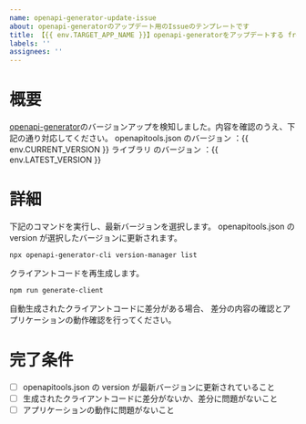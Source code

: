 ```yaml
---
name: openapi-generator-update-issue
about: openapi-generatorのアップデート用のIssueのテンプレートです
title: 【{{ env.TARGET_APP_NAME }}】openapi-generatorをアップデートする from {{ env.CURRENT_VERSION }} to {{ env.LATEST_VERSION }}"
labels: ''
assignees: ''
---
```


# 概要

[openapi-generator](https://github.com/OpenAPITools/openapi-generator)のバージョンアップを検知しました。内容を確認のうえ、下記の通り対応してください。
openapitools.json のバージョン ：{{ env.CURRENT_VERSION }}
ライブラリ のバージョン ：{{ env.LATEST_VERSION }}

# 詳細

下記のコマンドを実行し、最新バージョンを選択します。
openapitools.json の version が選択したバージョンに更新されます。

```terminal
npx openapi-generator-cli version-manager list
```

クライアントコードを再生成します。

```terminal
npm run generate-client
```

自動生成されたクライアントコードに差分がある場合、
差分の内容の確認とアプリケーションの動作確認を行ってください。

# 完了条件

- [ ] openapitools.json の version が最新バージョンに更新されていること
- [ ] 生成されたクライアントコードに差分がないか、差分に問題がないこと
- [ ] アプリケーションの動作に問題がないこと